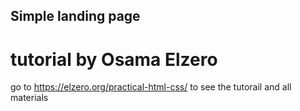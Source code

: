 ## Simple landing page

# tutorial by Osama Elzero
go to https://elzero.org/practical-html-css/ to see the tutorail and all materials
